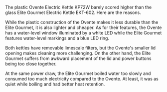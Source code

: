 The plastic Ovente Electric Kettle KP72W barely scored higher than the glass Elite Gourmet Electric Kettle EKT-602. Here are the reasons.

While the plastic construction of the Ovente makes it less durable than the Elite Gourmet, it is also lighter and cheaper. As for their features, the Ovente has a water-level window illuminated by a white LED while the Elite Gourmet features water-level markings and a blue LED ring.

Both kettles have removable limescale filters, but the Ovente's smaller lid opening makes cleaning more challenging. On the other hand, the Elite Gourmet suffers from awkward placement of the lid and power buttons being too close together.

At the same power draw, the Elite Gourmet boiled water too slowly and consumed too much electricity compared to the Ovente. At least, it was as quiet while boiling and had better heat retention.